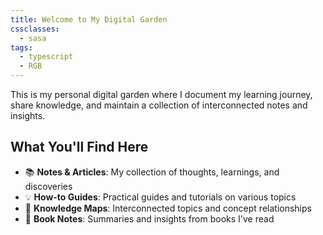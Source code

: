 ```yaml
---
title: Welcome to My Digital Garden
cssclasses:
  - sasa
tags:
  - typescript
  - RGB
---
```


This is my personal digital garden where I document my learning journey, share knowledge, and maintain a collection of interconnected notes and insights.

## What You'll Find Here

- 📚 **Notes & Articles**: My collection of thoughts, learnings, and discoveries
- 💡 **How-to Guides**: Practical guides and tutorials on various topics
- 🔗 **Knowledge Maps**: Interconnected topics and concept relationships
- 📖 **Book Notes**: Summaries and insights from books I've read


